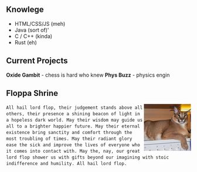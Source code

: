 ## Knowlege
 - HTML/CSS/JS (meh)
 - Java (sort of)'
 - C / C++ (kinda)
 - Rust (eh)


## Current Projects
**Oxide Gambit** - chess is hard who knew
**Phys Buzz** - physics engin

## Floppa Shrine

<div><img align="right" src="society.jpg" alt="flop failed to load :(" width="128"/></div>

`
All hail lord flop, their judgement stands above all others, their presence a shining beacon of light in a hopeless dark world. May their wisdom may guide us all to a brighter happier future. May their eternal existence bring sanctity and comfort through the most troubling of times. May their radiant glory ease the sick and improve the lives of everyone who it comes into contact with. May the, nay, our great lord flop shower us with gifts beyond our imagining with stoic indifference and humility. All hail lord flop.
`

<!--
**aspiringLich/aspiringLich** is a ✨ _special_ ✨ repository because its `README.md` (this file) appears on your GitHub profile.

Here are some ideas to get you started:

- 🔭 I’m currently working on ...
- 🌱 I’m currently learning ...
- 👯 I’m looking to collaborate on ...
- 🤔 I’m looking for help with ...
- 💬 Ask me about ...
- 📫 How to reach me: ...
- 😄 Pronouns: ...
- ⚡ Fun fact: ...
-->
